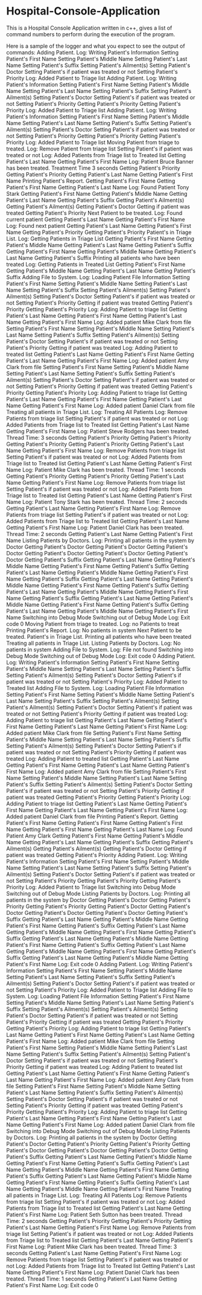 # Hospital-Console-Application
This is a Hospital Console Application written in c++, gives a list of command numbers to perform during the execution of the program. 

Here is a sample of the logger and what you expect to see the output of commands:
Adding Patient.
Log: Writing Patient's Information
Setting Patient's First Name 
Setting Patient's Middle Name 
Setting Patient's Last Name 
Setting Patient's Suffix 
Setting Patient's Ailment(s) 
Setting Patient's Doctor 
Setting Patient's if patient was treated or not 
Setting Patient's Priority 
Log: Added Patient to Triage list 
Adding Patient.
Log: Writing Patient's Information
Setting Patient's First Name 
Setting Patient's Middle Name 
Setting Patient's Last Name 
Setting Patient's Suffix 
Setting Patient's Ailment(s) 
Setting Patient's Doctor 
Setting Patient's if patient was treated or not 
Setting Patient's Priority 
Getting Patient's Priority 
Getting Patient's Priority 
Log: Added Patient to Triage list 
Adding Patient.
Log: Writing Patient's Information
Setting Patient's First Name 
Setting Patient's Middle Name 
Setting Patient's Last Name 
Setting Patient's Suffix 
Setting Patient's Ailment(s) 
Setting Patient's Doctor 
Setting Patient's if patient was treated or not 
Setting Patient's Priority 
Getting Patient's Priority 
Getting Patient's Priority 
Log: Added Patient to Triage list 
Moving Patient from triage to treated.
Log: Remove Patient from triage list
Setting Patient's if patient was treated or not 
Log: Added Patients from Triage list to Treated list
Getting Patient's Last Name 
Getting Patient's First Name 
Log: Patient Bruce Banner has been treated. 
Treatment Time 3 seconds
Getting Patient's Priority 
Getting Patient's Priority 
Getting Patient's Last Name 
Getting Patient's First Name 
Printing Patient's Report.
Getting Patient's First Name 
Getting Patient's First Name 
Getting Patient's Last Name 
Log: Found Patient Tony Stark
Getting Patient's First Name 
Getting Patient's Middle Name 
Getting Patient's Last Name 
Getting Patient's Suffix 
Getting Patient's Ailment(s) 
Getting Patient's Ailment(s) 
Getting Patient's Doctor 
Getting if patient was treated 
Getting Patient's Priority 
Next Patient to be treated.
Log: Found current patient
Getting Patient's Last Name 
Getting Patient's First Name 
Log: Found next patient
Getting Patient's Last Name 
Getting Patient's First Name 
Getting Patient's Priority 
Getting Patient's Priority 
Patient's in Triage List.
Log: Getting Patients in Triage List
Getting Patient's First Name 
Getting Patient's Middle Name 
Getting Patient's Last Name 
Getting Patient's Suffix 
Getting Patient's First Name 
Getting Patient's Middle Name 
Getting Patient's Last Name 
Getting Patient's Suffix 
Printing all patients who have been treated
Log: Getting Patients in Treated List
Getting Patient's First Name 
Getting Patient's Middle Name 
Getting Patient's Last Name 
Getting Patient's Suffix 
Adding File to System.
Log: Loading Patient File Information
Setting Patient's First Name 
Setting Patient's Middle Name 
Setting Patient's Last Name 
Setting Patient's Suffix 
Setting Patient's Ailment(s) 
Setting Patient's Ailment(s) 
Setting Patient's Doctor 
Setting Patient's if patient was treated or not 
Setting Patient's Priority 
Getting if patient was treated 
Getting Patient's Priority 
Getting Patient's Priority 
Log: Adding Patient to triage list
Getting Patient's Last Name 
Getting Patient's First Name 
Getting Patient's Last Name 
Getting Patient's First Name 
Log: Added patient Mike Clark from file
Setting Patient's First Name 
Setting Patient's Middle Name 
Setting Patient's Last Name 
Setting Patient's Suffix 
Setting Patient's Ailment(s) 
Setting Patient's Doctor 
Setting Patient's if patient was treated or not 
Setting Patient's Priority 
Getting if patient was treated 
Log: Adding Patient to treated list
Getting Patient's Last Name 
Getting Patient's First Name 
Getting Patient's Last Name 
Getting Patient's First Name 
Log: Added patient Amy Clark from file
Setting Patient's First Name 
Setting Patient's Middle Name 
Setting Patient's Last Name 
Setting Patient's Suffix 
Setting Patient's Ailment(s) 
Setting Patient's Doctor 
Setting Patient's if patient was treated or not 
Setting Patient's Priority 
Getting if patient was treated 
Getting Patient's Priority 
Getting Patient's Priority 
Log: Adding Patient to triage list
Getting Patient's Last Name 
Getting Patient's First Name 
Getting Patient's Last Name 
Getting Patient's First Name 
Log: Added patient Daniel Clark from file
Treating all patients in Triage List.
Log: Treating All Patients
Log: Remove Patients from triage list
Setting Patient's if patient was treated or not 
Log: Added Patients from Triage list to Treated list
Getting Patient's Last Name 
Getting Patient's First Name 
Log: Patient Steve Rodgers has been treated. 
Thread Time: 3 seconds
Getting Patient's Priority 
Getting Patient's Priority 
Getting Patient's Priority 
Getting Patient's Priority 
Getting Patient's Last Name 
Getting Patient's First Name 
Log: Remove Patients from triage list
Setting Patient's if patient was treated or not 
Log: Added Patients from Triage list to Treated list
Getting Patient's Last Name 
Getting Patient's First Name 
Log: Patient Mike Clark has been treated. 
Thread Time: 1 seconds
Getting Patient's Priority 
Getting Patient's Priority 
Getting Patient's Last Name 
Getting Patient's First Name 
Log: Remove Patients from triage list
Setting Patient's if patient was treated or not 
Log: Added Patients from Triage list to Treated list
Getting Patient's Last Name 
Getting Patient's First Name 
Log: Patient Tony Stark has been treated. 
Thread Time: 2 seconds
Getting Patient's Last Name 
Getting Patient's First Name 
Log: Remove Patients from triage list
Setting Patient's if patient was treated or not 
Log: Added Patients from Triage list to Treated list
Getting Patient's Last Name 
Getting Patient's First Name 
Log: Patient Daniel Clark has been treated. 
Thread Time: 2 seconds
Getting Patient's Last Name 
Getting Patient's First Name 
Listing Patients by Doctors.
Log: Printing all patients in the system by Doctor
Getting Patient's Doctor 
Getting Patient's Doctor 
Getting Patient's Doctor 
Getting Patient's Doctor 
Getting Patient's Doctor 
Getting Patient's Doctor 
Getting Patient's Suffix 
Getting Patient's Last Name 
Getting Patient's Middle Name 
Getting Patient's First Name 
Getting Patient's Suffix 
Getting Patient's Last Name 
Getting Patient's Middle Name 
Getting Patient's First Name 
Getting Patient's Suffix 
Getting Patient's Last Name 
Getting Patient's Middle Name 
Getting Patient's First Name 
Getting Patient's Suffix 
Getting Patient's Last Name 
Getting Patient's Middle Name 
Getting Patient's First Name 
Getting Patient's Suffix 
Getting Patient's Last Name 
Getting Patient's Middle Name 
Getting Patient's First Name 
Getting Patient's Suffix 
Getting Patient's Last Name 
Getting Patient's Middle Name 
Getting Patient's First Name 
Switching into Debug Mode
Switching out of Debug Mode
Log: Exit code 0
Moving Patient from triage to treated.
Log: no Patients to treat
Printing Patient's Report.
Log: No patients in system
Next Patient to be treated.
Patient's in Triage List.
Printing all patients who have been treated
Treating all patients in Triage List.
Listing Patients by Doctors.
Log: No patients in system
Adding File to System.
Log: File not found
Switching into Debug Mode
Switching out of Debug Mode
Log: Exit code 0
Adding Patient.
Log: Writing Patient's Information
Setting Patient's First Name 
Setting Patient's Middle Name 
Setting Patient's Last Name 
Setting Patient's Suffix 
Setting Patient's Ailment(s) 
Setting Patient's Doctor 
Setting Patient's if patient was treated or not 
Setting Patient's Priority 
Log: Added Patient to Treated list 
Adding File to System.
Log: Loading Patient File Information
Setting Patient's First Name 
Setting Patient's Middle Name 
Setting Patient's Last Name 
Setting Patient's Suffix 
Setting Patient's Ailment(s) 
Setting Patient's Ailment(s) 
Setting Patient's Doctor 
Setting Patient's if patient was treated or not 
Setting Patient's Priority 
Getting if patient was treated 
Log: Adding Patient to triage list
Getting Patient's Last Name 
Getting Patient's First Name 
Getting Patient's Last Name 
Getting Patient's First Name 
Log: Added patient Mike Clark from file
Setting Patient's First Name 
Setting Patient's Middle Name 
Setting Patient's Last Name 
Setting Patient's Suffix 
Setting Patient's Ailment(s) 
Setting Patient's Doctor 
Setting Patient's if patient was treated or not 
Setting Patient's Priority 
Getting if patient was treated 
Log: Adding Patient to treated list
Getting Patient's Last Name 
Getting Patient's First Name 
Getting Patient's Last Name 
Getting Patient's First Name 
Log: Added patient Amy Clark from file
Setting Patient's First Name 
Setting Patient's Middle Name 
Setting Patient's Last Name 
Setting Patient's Suffix 
Setting Patient's Ailment(s) 
Setting Patient's Doctor 
Setting Patient's if patient was treated or not 
Setting Patient's Priority 
Getting if patient was treated 
Getting Patient's Priority 
Getting Patient's Priority 
Log: Adding Patient to triage list
Getting Patient's Last Name 
Getting Patient's First Name 
Getting Patient's Last Name 
Getting Patient's First Name 
Log: Added patient Daniel Clark from file
Printing Patient's Report.
Getting Patient's First Name 
Getting Patient's First Name 
Getting Patient's First Name 
Getting Patient's First Name 
Getting Patient's Last Name 
Log: Found Patient Amy Clark
Getting Patient's First Name 
Getting Patient's Middle Name 
Getting Patient's Last Name 
Getting Patient's Suffix 
Getting Patient's Ailment(s) 
Getting Patient's Ailment(s) 
Getting Patient's Doctor 
Getting if patient was treated 
Getting Patient's Priority 
Adding Patient.
Log: Writing Patient's Information
Setting Patient's First Name 
Setting Patient's Middle Name 
Setting Patient's Last Name 
Setting Patient's Suffix 
Setting Patient's Ailment(s) 
Setting Patient's Doctor 
Setting Patient's if patient was treated or not 
Setting Patient's Priority 
Getting Patient's Priority 
Getting Patient's Priority 
Log: Added Patient to Triage list 
Switching into Debug Mode
Switching out of Debug Mode
Listing Patients by Doctors.
Log: Printing all patients in the system by Doctor
Getting Patient's Doctor 
Getting Patient's Priority 
Getting Patient's Priority 
Getting Patient's Doctor 
Getting Patient's Doctor 
Getting Patient's Doctor 
Getting Patient's Doctor 
Getting Patient's Suffix 
Getting Patient's Last Name 
Getting Patient's Middle Name 
Getting Patient's First Name 
Getting Patient's Suffix 
Getting Patient's Last Name 
Getting Patient's Middle Name 
Getting Patient's First Name 
Getting Patient's Suffix 
Getting Patient's Last Name 
Getting Patient's Middle Name 
Getting Patient's First Name 
Getting Patient's Suffix 
Getting Patient's Last Name 
Getting Patient's Middle Name 
Getting Patient's First Name 
Getting Patient's Suffix 
Getting Patient's Last Name 
Getting Patient's Middle Name 
Getting Patient's First Name 
Log: Exit code 0
Adding Patient.
Log: Writing Patient's Information
Setting Patient's First Name 
Setting Patient's Middle Name 
Setting Patient's Last Name 
Setting Patient's Suffix 
Setting Patient's Ailment(s) 
Setting Patient's Doctor 
Setting Patient's if patient was treated or not 
Setting Patient's Priority 
Log: Added Patient to Triage list 
Adding File to System.
Log: Loading Patient File Information
Setting Patient's First Name 
Setting Patient's Middle Name 
Setting Patient's Last Name 
Setting Patient's Suffix 
Setting Patient's Ailment(s) 
Setting Patient's Ailment(s) 
Setting Patient's Doctor 
Setting Patient's if patient was treated or not 
Setting Patient's Priority 
Getting if patient was treated 
Getting Patient's Priority 
Getting Patient's Priority 
Log: Adding Patient to triage list
Getting Patient's Last Name 
Getting Patient's First Name 
Getting Patient's Last Name 
Getting Patient's First Name 
Log: Added patient Mike Clark from file
Setting Patient's First Name 
Setting Patient's Middle Name 
Setting Patient's Last Name 
Setting Patient's Suffix 
Setting Patient's Ailment(s) 
Setting Patient's Doctor 
Setting Patient's if patient was treated or not 
Setting Patient's Priority 
Getting if patient was treated 
Log: Adding Patient to treated list
Getting Patient's Last Name 
Getting Patient's First Name 
Getting Patient's Last Name 
Getting Patient's First Name 
Log: Added patient Amy Clark from file
Setting Patient's First Name 
Setting Patient's Middle Name 
Setting Patient's Last Name 
Setting Patient's Suffix 
Setting Patient's Ailment(s) 
Setting Patient's Doctor 
Setting Patient's if patient was treated or not 
Setting Patient's Priority 
Getting if patient was treated 
Getting Patient's Priority 
Getting Patient's Priority 
Log: Adding Patient to triage list
Getting Patient's Last Name 
Getting Patient's First Name 
Getting Patient's Last Name 
Getting Patient's First Name 
Log: Added patient Daniel Clark from file
Switching into Debug Mode
Switching out of Debug Mode
Listing Patients by Doctors.
Log: Printing all patients in the system by Doctor
Getting Patient's Doctor 
Getting Patient's Priority 
Getting Patient's Priority 
Getting Patient's Doctor 
Getting Patient's Doctor 
Getting Patient's Doctor 
Getting Patient's Suffix 
Getting Patient's Last Name 
Getting Patient's Middle Name 
Getting Patient's First Name 
Getting Patient's Suffix 
Getting Patient's Last Name 
Getting Patient's Middle Name 
Getting Patient's First Name 
Getting Patient's Suffix 
Getting Patient's Last Name 
Getting Patient's Middle Name 
Getting Patient's First Name 
Getting Patient's Suffix 
Getting Patient's Last Name 
Getting Patient's Middle Name 
Getting Patient's First Name 
Treating all patients in Triage List.
Log: Treating All Patients
Log: Remove Patients from triage list
Setting Patient's if patient was treated or not 
Log: Added Patients from Triage list to Treated list
Getting Patient's Last Name 
Getting Patient's First Name 
Log: Patient Seth Sutton has been treated. 
Thread Time: 2 seconds
Getting Patient's Priority 
Getting Patient's Priority 
Getting Patient's Last Name 
Getting Patient's First Name 
Log: Remove Patients from triage list
Setting Patient's if patient was treated or not 
Log: Added Patients from Triage list to Treated list
Getting Patient's Last Name 
Getting Patient's First Name 
Log: Patient Mike Clark has been treated. 
Thread Time: 3 seconds
Getting Patient's Last Name 
Getting Patient's First Name 
Log: Remove Patients from triage list
Setting Patient's if patient was treated or not 
Log: Added Patients from Triage list to Treated list
Getting Patient's Last Name 
Getting Patient's First Name 
Log: Patient Daniel Clark has been treated. 
Thread Time: 1 seconds
Getting Patient's Last Name 
Getting Patient's First Name 
Log: Exit code 0

